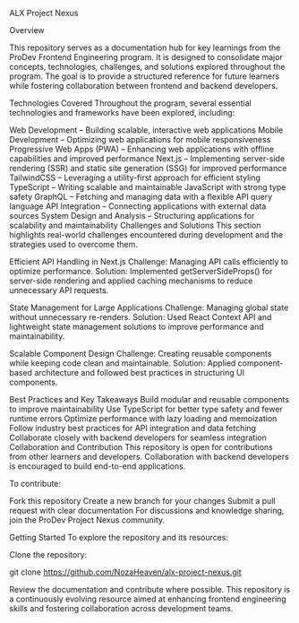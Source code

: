 ALX Project Nexus

Overview

This repository serves as a documentation hub for key learnings from the ProDev Frontend Engineering program. It is designed to consolidate major concepts, technologies, challenges, and solutions explored throughout the program. The goal is to provide a structured reference for future learners while fostering collaboration between frontend and backend developers.

Technologies Covered Throughout the program, several essential technologies and frameworks have been explored, including:

Web Development – Building scalable, interactive web applications Mobile Development – Optimizing web applications for mobile responsiveness Progressive Web Apps (PWA) – Enhancing web applications with offline capabilities and improved performance Next.js – Implementing server-side rendering (SSR) and static site generation (SSG) for improved performance TailwindCSS – Leveraging a utility-first approach for efficient styling TypeScript – Writing scalable and maintainable JavaScript with strong type safety GraphQL – Fetching and managing data with a flexible API query language API Integration – Connecting applications with external data sources System Design and Analysis – Structuring applications for scalability and maintainability Challenges and Solutions This section highlights real-world challenges encountered during development and the strategies used to overcome them.

Efficient API Handling in Next.js Challenge: Managing API calls efficiently to optimize performance. Solution: Implemented getServerSideProps() for server-side rendering and applied caching mechanisms to reduce unnecessary API requests.

State Management for Large Applications Challenge: Managing global state without unnecessary re-renders. Solution: Used React Context API and lightweight state management solutions to improve performance and maintainability.

Scalable Component Design Challenge: Creating reusable components while keeping code clean and maintainable. Solution: Applied component-based architecture and followed best practices in structuring UI components.

Best Practices and Key Takeaways Build modular and reusable components to improve maintainability Use TypeScript for better type safety and fewer runtime errors Optimize performance with lazy loading and memoization Follow industry best practices for API integration and data fetching Collaborate closely with backend developers for seamless integration Collaboration and Contribution This repository is open for contributions from other learners and developers. Collaboration with backend developers is encouraged to build end-to-end applications.

To contribute:

Fork this repository Create a new branch for your changes Submit a pull request with clear documentation For discussions and knowledge sharing, join the ProDev Project Nexus community.

Getting Started To explore the repository and its resources:

Clone the repository:

git clone https://github.com/NozaHeaven/alx-project-nexus.git

Review the documentation and contribute where possible. This repository is a continuously evolving resource aimed at enhancing frontend engineering skills and fostering collaboration across development teams.